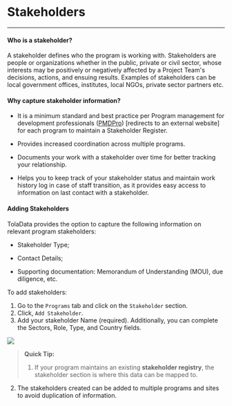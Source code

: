 # Stakeholders

---

#### Who is a stakeholder?

A stakeholder defines who the program is working with. Stakeholders are people or organizations whether in the public, private or civil sector, whose interests may be positively or negatively affected by a Project Team's decisions, actions, and ensuing results. Examples of stakeholders can be local government offices, institutes, local NGOs, private sector partners etc.

#### Why capture stakeholder information?

* It is a minimum standard and best practice per Program management for development professionals ([PMDPro](http://www.pm4ngos.com/pmd-pro-guide/)) [redirects to an external website] for each program to maintain a Stakeholder Register.

* Provides increased coordination across multiple programs.

* Documents your work with a stakeholder over time for better tracking your relationship.

* Helps you to keep track of your stakeholder status and maintain work history log in case of staff transition, as it provides easy access to information on last contact with a stakeholder. 

#### Adding Stakeholders

TolaData provides the option to capture the following information on relevant program stakeholders:

* Stakeholder Type;

* Contact Details;

* Supporting documentation: Memorandum of Understanding (MOU), due diligence, etc.

To add stakeholders:

1. Go to the `Programs` tab and click on the `Stakeholder` section.
2. Click, `Add Stakeholder`.
3. Add your stakeholder Name (required). Additionally, you can complete the Sectors, Role, Type, and Country fields.

![](https://lh4.googleusercontent.com/dzpRUgUg291pH6he-W6mzw5tli9fd0ttl9gj3fOJgyp7qnn39Uy6ne5XGPki5QQTejNXuyswTgtxW1lqNu7ZalmOmocMiV7l8Xg0kt5rxydlvkNukTy65WIRpxes8sxWhm2YMwsU)

> **Quick Tip:**
> 1. If your program maintains an existing **stakeholder registry**, the stakeholder section is where this data can be mapped to. 
2. The stakeholders created can be added to multiple programs and sites to avoid duplication of information.


